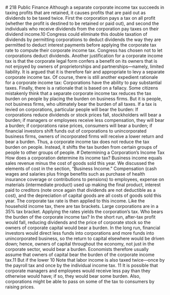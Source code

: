 \# 218 Public Finance Although a separate corporate income tax succeeds in taxing profits that are retained, it causes profits that are paid out as dividends to be taxed twice. First the corporation pays a tax on all profit (whether the profit is destined to be retained or paid out), and second the individuals who receive dividends from the corporation pay taxes on their dividend income.10 Congress could eliminate this double taxation of dividends by permitting corporations to deduct dividends the way they are permitted to deduct interest payments before applying the corporate tax rate to compute their corporate income tax. Congress has chosen not to let corporations deduct dividends. Another justification for a corporate income tax is that the corporate legal form confers a benefit on its owners that is not enjoyed by owners of proprietorships and partnerships—namely, limited liability. It is argued that it is therefore fair and appropriate to levy a separate corporate income tax. Of course, there is still another expedient rationale for a corporate income tax: Corporations have the ability to pay substantial taxes. Finally, there is a rationale that is based on a fallacy. Some citizens mistakenly think that a separate corporate income tax reduces the tax burden on people by placing the burden on business firms. But it is people, not business firms, who ultimately bear the burden of all taxes. If a tax is levied on corporations, particular people will bear the burden: If corporations reduce dividends or stock prices fall, stockholders will bear a burden; if managers or employees receive less compensation, they will bear a burden; if corporations raise prices, consumers will bear a burden; if financial investors shift funds out of corporations to unincorporated business firms, owners of incorporated firms will receive a lower return and bear a burden. Thus, a corporate income tax does not reduce the tax burden on people. Instead, it shifts the tax burden from certain groups of people to other groups of people. # Determining a Corporation’s Income Tax How does a corporation determine its income tax? Business income equals sales revenue minus the cost of goods sold this year. We discussed the elements of cost in the section, “Business Income.” Compensation (cash wages and salaries plus fringe benefits such as purchase of health insurance coverage or contributions to pensions) to employees, expense on materials (intermediate product) used up making the final product, interest paid to creditors (note once again that dividends are not deductible as a cost), and the depreciation of capital goods are all costs of goods sold this year. The corporate tax rate is then applied to this income. Like the household income tax, there are tax brackets. Large corporations are in a 35% tax bracket. Applying the rates yields the corporation’s tax. Who bears the burden of the corporate income tax? In the short run, after-tax profit would fall, reducing dividends and the price of corporate stock so the owners of corporate capital would bear a burden. In the long run, financial investors would direct less funds into corporations and more funds into unincorporated business, so the return to capital elsewhere would be driven down; hence, owners of capital throughout the economy, not just in the corporate sector, would bear a burden. Economists therefore usually assume that owners of capital bear the burden of the corporate income tax.11 But if the lower 10 Note that labor income is also taxed twice—once by the payroll tax and once by the individual income tax. 11 It is possible that corporate managers and employees would receive less pay than they otherwise would have; if so, they would bear some burden. Also, corporations might be able to pass on some of the tax to consumers by raising prices.